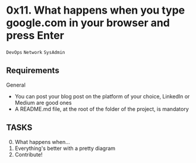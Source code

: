 # 0x11. What happens when you type google.com in your browser and press Enter

`DevOps`
`Network`
`SysAdmin`

## Requirements
General
- You can post your blog post on the platform of your choice, LinkedIn or Medium are good ones
- A README.md file, at the root of the folder of the project, is mandatory

## TASKS

0. What happens when...
1. Everything's better with a pretty diagram
2. Contribute!
